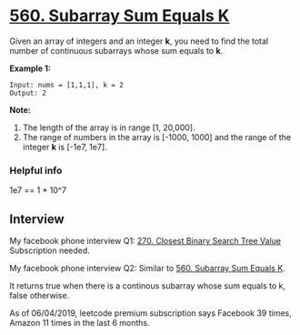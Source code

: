 # [560. Subarray Sum Equals K](https://leetcode.com/problems/subarray-sum-equals-k/)

Given an array of integers and an integer **k**, you need to find the total number of continuous subarrays whose sum equals to **k**.

**Example 1:**
```
Input: nums = [1,1,1], k = 2
Output: 2
```

**Note:**
1. The length of the array is in range [1, 20,000].
2. The range of numbers in the array is [-1000, 1000] and the range of the integer **k** is [-1e7, 1e7].

### Helpful info
1e7 == 1 * 10^7

## Interview
My facebook phone interview Q1:
[270. Closest Binary Search Tree Value](https://leetcode.com/problems/closest-binary-search-tree-value)
Subscription needed.

My facebook phone interview Q2:
Similar to [560. Subarray Sum Equals K](https://leetcode.com/problems/subarray-sum-equals-k/).

It returns true when there is a continous subarray whose sum equals to k, false otherwise.

As of 06/04/2019, leetcode premium subscription says Facebook 39 times, Amazon 11 times in the last 6 months.